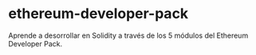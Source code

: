 # ethereum-developer-pack
Aprende a desorrollar en Solidity a través de los 5 módulos del Ethereum Developer Pack.
